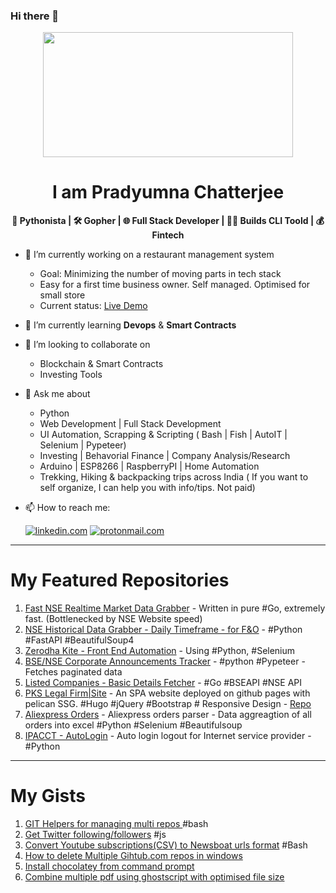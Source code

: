### Hi there 👋

<p align="center"><img src=https://media1.tenor.com/images/25de5ae4b3a35de905166d6a8cc92411/tenor.gif?itemid=13245309 width="400" height="200"></p>

<h1 align="center">I am Pradyumna Chatterjee</h1>
<b><p align="center">🐍 Pythonista | 🛠 Gopher | 🌐 Full Stack Developer | 👩‍💻 Builds CLI Toold | 💰 Fintech </p></b>

- 🔭 I’m currently working on a restaurant management system 
  - Goal: Minimizing the number of moving parts in tech stack 
  - Easy for a first time business owner. Self managed. Optimised for small store
  - Current status: <a href= "https://pradyumnac.github.io/restaurantmenu/" href="_blank">Live Demo</a>
- 🌱 I’m currently learning **Devops** & **Smart Contracts**
- 👯 I’m looking to collaborate on 
  - Blockchain & Smart Contracts
  - Investing Tools
- 💬 Ask me about 
  - Python
  - Web Development | Full Stack Development
  - UI Automation, Scrapping & Scripting ( Bash | Fish | AutoIT | Selenium | Pypeteer)
  - Investing | Behavorial Finance | Company Analysis/Research
  - Arduino | ESP8266 | RaspberryPI | Home Automation
  - Trekking, Hiking & backpacking trips across India 
  ( If you want to self organize, I can help you with info/tips. Not paid)
  
- 📫 How to reach me:   
    
  [![linkedin.com](https://img.shields.io/badge/LinkedIn-0077B5?style=for-the-badge&logo=linkedin&logoColor=white)](https://www.linkedin.com/in/pradyumnac/) [![protonmail.com](https://img.shields.io/badge/ProtonMail-8B89CC?style=for-the-badge&logo=protonmail&logoColor=white)](mailto:pradyumna.github@proton.me) 

---
My Featured Repositories
===
1. [Fast NSE Realtime Market Data Grabber](https://www.pkslegalfirm.com/) - Written in pure #Go, extremely fast. (Bottlenecked by NSE Website speed)
2. [NSE Historical Data Grabber - Daily Timeframe - for F&O](https://github.com/pradyumnac/data-nsehistorical-python) - #Python #FastAPI #BeautifulSoup4
3. [Zerodha Kite - Front End Automation](https://github.com/pradyumnac/KiteAuto) - Using #Python, #Selenium
4. [BSE/NSE Corporate Announcements Tracker](https://github.com/pradyumnac/companyannouncements) - #python #Pypeteer - Fetches paginated data
4. [Listed Companies - Basic Details Fetcher](https://github.com/pradyumnac/go-companyupdates-bsense) - #Go #BSEAPI #NSE API
6. [PKS Legal Firm|Site](https://www.pkslegalfirm.com/) - An SPA website deployed on github pages with pelican SSG. #Hugo #jQuery #Bootstrap # Responsive Design - [Repo](https://github.com/pkslegal/pkslegal.github.io)
7. [Aliexpress Orders](https://github.com/pradyumnac/AliexpressOrders) - Aliexpress orders parser - Data aggreagtion of all orders into excel #Python #Selenium #Beautifulsoup
8. [IPACCT - AutoLogin](https://github.com/pradyumnac/InternetLoginIPACCT) - Auto login logout for Internet service provider - #Python
  
---
My Gists
========
1. [GIT Helpers for managing multi repos ](https://gist.github.com/pradyumnac/25840aa2eb847551364883a820df7ddb) #bash
2. [Get Twitter following/followers](https://gist.github.com/pradyumnac/21c21fe9218c6dd9200f04c9a79c7353) #js
3. [Convert Youtube subscriptions(CSV) to Newsboat urls format](https://gist.github.com/pradyumnac/c067a3e8c35de4fa2c0ee4bc463b4ff8) #Bash
4. [How to delete Multiple Gihtub.com repos in windows](https://gist.github.com/pradyumnac/4aaf21781f013b3997252a78c846fdf1)
5. [Install chocolatey from command prompt](https://gist.github.com/pradyumnac/9800d5936a3bc54e17807563b0ff0409)
6. [Combine multiple pdf using ghostscript with optimised file size](https://gist.github.com/pradyumnac/6d1a9c7d732ff366f2af48a2424ed47e)
